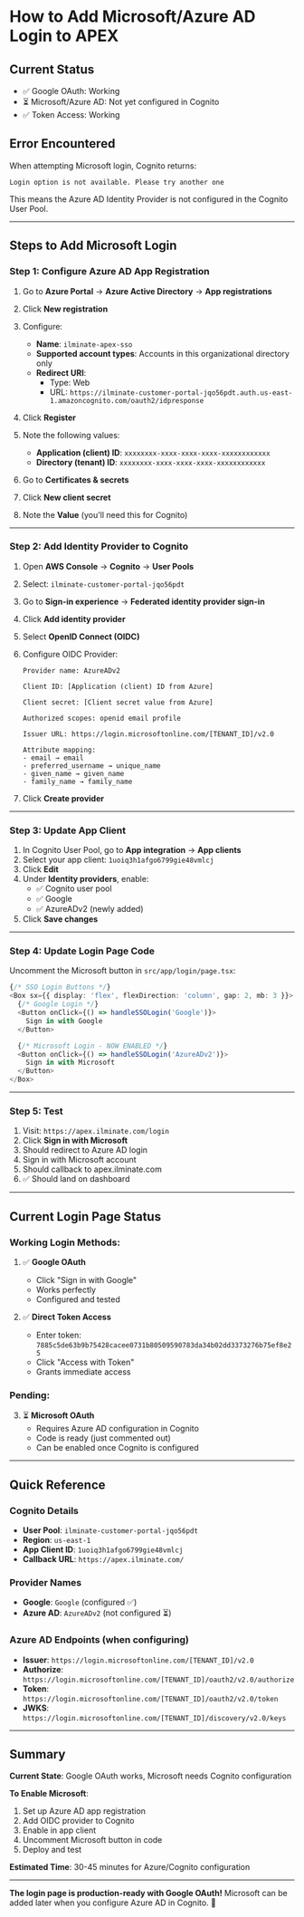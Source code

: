 # How to Add Microsoft/Azure AD Login to APEX

## Current Status
- ✅ Google OAuth: Working
- ⏳ Microsoft/Azure AD: Not yet configured in Cognito
- ✅ Token Access: Working

## Error Encountered
When attempting Microsoft login, Cognito returns:
```
Login option is not available. Please try another one
```

This means the Azure AD Identity Provider is not configured in the Cognito User Pool.

---

## Steps to Add Microsoft Login

### Step 1: Configure Azure AD App Registration

1. Go to **Azure Portal** → **Azure Active Directory** → **App registrations**
2. Click **New registration**
3. Configure:
   - **Name**: `ilminate-apex-sso`
   - **Supported account types**: Accounts in this organizational directory only
   - **Redirect URI**: 
     - Type: Web
     - URL: `https://ilminate-customer-portal-jqo56pdt.auth.us-east-1.amazoncognito.com/oauth2/idpresponse`

4. Click **Register**

5. Note the following values:
   - **Application (client) ID**: `xxxxxxxx-xxxx-xxxx-xxxx-xxxxxxxxxxxx`
   - **Directory (tenant) ID**: `xxxxxxxx-xxxx-xxxx-xxxx-xxxxxxxxxxxx`

6. Go to **Certificates & secrets**
7. Click **New client secret**
8. Note the **Value** (you'll need this for Cognito)

---

### Step 2: Add Identity Provider to Cognito

1. Open **AWS Console** → **Cognito** → **User Pools**
2. Select: `ilminate-customer-portal-jqo56pdt`
3. Go to **Sign-in experience** → **Federated identity provider sign-in**
4. Click **Add identity provider**
5. Select **OpenID Connect (OIDC)**

6. Configure OIDC Provider:
   ```
   Provider name: AzureADv2
   
   Client ID: [Application (client) ID from Azure]
   
   Client secret: [Client secret value from Azure]
   
   Authorized scopes: openid email profile
   
   Issuer URL: https://login.microsoftonline.com/[TENANT_ID]/v2.0
   
   Attribute mapping:
   - email → email
   - preferred_username → unique_name
   - given_name → given_name  
   - family_name → family_name
   ```

7. Click **Create provider**

---

### Step 3: Update App Client

1. In Cognito User Pool, go to **App integration** → **App clients**
2. Select your app client: `1uoiq3h1afgo6799gie48vmlcj`
3. Click **Edit**
4. Under **Identity providers**, enable:
   - ✅ Cognito user pool
   - ✅ Google
   - ✅ AzureADv2 (newly added)
5. Click **Save changes**

---

### Step 4: Update Login Page Code

Uncomment the Microsoft button in `src/app/login/page.tsx`:

```typescript
{/* SSO Login Buttons */}
<Box sx={{ display: 'flex', flexDirection: 'column', gap: 2, mb: 3 }}>
  {/* Google Login */}
  <Button onClick={() => handleSSOLogin('Google')}>
    Sign in with Google
  </Button>

  {/* Microsoft Login - NOW ENABLED */}
  <Button onClick={() => handleSSOLogin('AzureADv2')}>
    Sign in with Microsoft
  </Button>
</Box>
```

---

### Step 5: Test

1. Visit: `https://apex.ilminate.com/login`
2. Click **Sign in with Microsoft**
3. Should redirect to Azure AD login
4. Sign in with Microsoft account
5. Should callback to apex.ilminate.com
6. ✅ Should land on dashboard

---

## Current Login Page Status

### Working Login Methods:
1. ✅ **Google OAuth**
   - Click "Sign in with Google"
   - Works perfectly
   - Configured and tested

2. ✅ **Direct Token Access**
   - Enter token: `7885c5de63b9b75428cacee0731b80509590783da34b02dd3373276b75ef8e25`
   - Click "Access with Token"
   - Grants immediate access

### Pending:
3. ⏳ **Microsoft OAuth**
   - Requires Azure AD configuration in Cognito
   - Code is ready (just commented out)
   - Can be enabled once Cognito is configured

---

## Quick Reference

### Cognito Details
- **User Pool**: `ilminate-customer-portal-jqo56pdt`
- **Region**: `us-east-1`
- **App Client ID**: `1uoiq3h1afgo6799gie48vmlcj`
- **Callback URL**: `https://apex.ilminate.com/`

### Provider Names
- **Google**: `Google` (configured ✅)
- **Azure AD**: `AzureADv2` (not configured ⏳)

### Azure AD Endpoints (when configuring)
- **Issuer**: `https://login.microsoftonline.com/[TENANT_ID]/v2.0`
- **Authorize**: `https://login.microsoftonline.com/[TENANT_ID]/oauth2/v2.0/authorize`
- **Token**: `https://login.microsoftonline.com/[TENANT_ID]/oauth2/v2.0/token`
- **JWKS**: `https://login.microsoftonline.com/[TENANT_ID]/discovery/v2.0/keys`

---

## Summary

**Current State**: Google OAuth works, Microsoft needs Cognito configuration

**To Enable Microsoft**:
1. Set up Azure AD app registration
2. Add OIDC provider to Cognito
3. Enable in app client
4. Uncomment Microsoft button in code
5. Deploy and test

**Estimated Time**: 30-45 minutes for Azure/Cognito configuration

---

**The login page is production-ready with Google OAuth!** Microsoft can be added later when you configure Azure AD in Cognito. 🚀

